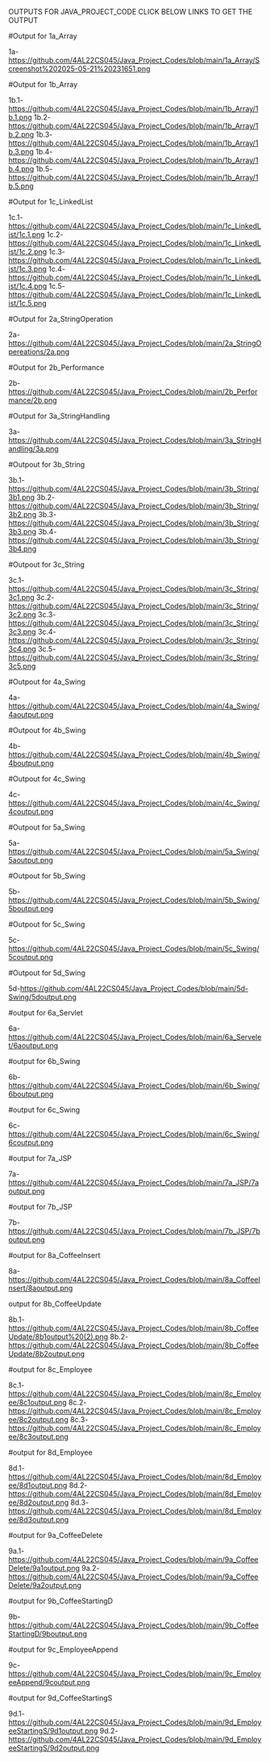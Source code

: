 OUTPUTS FOR JAVA_PROJECT_CODE CLICK BELOW LINKS TO GET THE OUTPUT

#Output for 1a_Array

1a-https://github.com/4AL22CS045/Java_Project_Codes/blob/main/1a_Array/Screenshot%202025-05-21%20231651.png

#Output for 1b_Array

1b.1-https://github.com/4AL22CS045/Java_Project_Codes/blob/main/1b_Array/1b.1.png
1b.2-https://github.com/4AL22CS045/Java_Project_Codes/blob/main/1b_Array/1b.2.png
1b.3-https://github.com/4AL22CS045/Java_Project_Codes/blob/main/1b_Array/1b.3.png
1b.4-https://github.com/4AL22CS045/Java_Project_Codes/blob/main/1b_Array/1b.4.png
1b.5-https://github.com/4AL22CS045/Java_Project_Codes/blob/main/1b_Array/1b.5.png

#Output for 1c_LinkedList

1c.1-https://github.com/4AL22CS045/Java_Project_Codes/blob/main/1c_LinkedList/1c.1.png
1c.2-https://github.com/4AL22CS045/Java_Project_Codes/blob/main/1c_LinkedList/1c.2.png
1c.3-https://github.com/4AL22CS045/Java_Project_Codes/blob/main/1c_LinkedList/1c.3.png
1c.4-https://github.com/4AL22CS045/Java_Project_Codes/blob/main/1c_LinkedList/1c.4.png
1c.5-https://github.com/4AL22CS045/Java_Project_Codes/blob/main/1c_LinkedList/1c.5.png

#Output for 2a_StringOperation

2a-https://github.com/4AL22CS045/Java_Project_Codes/blob/main/2a_StringOpereations/2a.png

#Output for 2b_Performance

2b-https://github.com/4AL22CS045/Java_Project_Codes/blob/main/2b_Performance/2b.png

#Output for 3a_StringHandling

3a-https://github.com/4AL22CS045/Java_Project_Codes/blob/main/3a_StringHandling/3a.png

#Outpout for 3b_String

3b.1-https://github.com/4AL22CS045/Java_Project_Codes/blob/main/3b_String/3b1.png
3b.2-https://github.com/4AL22CS045/Java_Project_Codes/blob/main/3b_String/3b2.png
3b.3-https://github.com/4AL22CS045/Java_Project_Codes/blob/main/3b_String/3b3.png
3b.4-https://github.com/4AL22CS045/Java_Project_Codes/blob/main/3b_String/3b4.png

#Outpout for 3c_String

3c.1-https://github.com/4AL22CS045/Java_Project_Codes/blob/main/3c_String/3c1.png
3c.2-https://github.com/4AL22CS045/Java_Project_Codes/blob/main/3c_String/3c2.png
3c.3-https://github.com/4AL22CS045/Java_Project_Codes/blob/main/3c_String/3c3.png
3c.4-https://github.com/4AL22CS045/Java_Project_Codes/blob/main/3c_String/3c4.png
3c.5-https://github.com/4AL22CS045/Java_Project_Codes/blob/main/3c_String/3c5.png

#Outpout for 4a_Swing

4a-https://github.com/4AL22CS045/Java_Project_Codes/blob/main/4a_Swing/4aoutput.png

#Outpout for 4b_Swing

4b-https://github.com/4AL22CS045/Java_Project_Codes/blob/main/4b_Swing/4boutput.png

#Outpout for 4c_Swing

4c-https://github.com/4AL22CS045/Java_Project_Codes/blob/main/4c_Swing/4coutput.png

#Outpout for 5a_Swing

5a-https://github.com/4AL22CS045/Java_Project_Codes/blob/main/5a_Swing/5aoutput.png

#Outpout for 5b_Swing

5b-https://github.com/4AL22CS045/Java_Project_Codes/blob/main/5b_Swing/5boutput.png

#Outpout for 5c_Swing

5c-https://github.com/4AL22CS045/Java_Project_Codes/blob/main/5c_Swing/5coutput.png

#Outpout for 5d_Swing

5d-https://github.com/4AL22CS045/Java_Project_Codes/blob/main/5d-Swing/5doutput.png

#output for 6a_Servlet

6a-https://github.com/4AL22CS045/Java_Project_Codes/blob/main/6a_Servelet/6aoutput.png

#output for 6b_Swing

6b-https://github.com/4AL22CS045/Java_Project_Codes/blob/main/6b_Swing/6boutput.png

#output for 6c_Swing

6c-https://github.com/4AL22CS045/Java_Project_Codes/blob/main/6c_Swing/6coutput.png

#output for 7a_JSP

7a-https://github.com/4AL22CS045/Java_Project_Codes/blob/main/7a_JSP/7aoutput.png

#output for 7b_JSP

7b-https://github.com/4AL22CS045/Java_Project_Codes/blob/main/7b_JSP/7boutput.png

#output for 8a_CoffeeInsert

8a-https://github.com/4AL22CS045/Java_Project_Codes/blob/main/8a_CoffeeInsert/8aoutput.png

output for 8b_CoffeeUpdate

8b.1-https://github.com/4AL22CS045/Java_Project_Codes/blob/main/8b_CoffeeUpdate/8b1output%20(2).png
8b.2-https://github.com/4AL22CS045/Java_Project_Codes/blob/main/8b_CoffeeUpdate/8b2output.png

#output for 8c_Employee

8c.1-https://github.com/4AL22CS045/Java_Project_Codes/blob/main/8c_Employee/8c1output.png
8c.2-https://github.com/4AL22CS045/Java_Project_Codes/blob/main/8c_Employee/8c2output.png
8c.3-https://github.com/4AL22CS045/Java_Project_Codes/blob/main/8c_Employee/8c3output.png

#output for 8d_Employee

8d.1-https://github.com/4AL22CS045/Java_Project_Codes/blob/main/8d_Employee/8d1output.png
8d.2-https://github.com/4AL22CS045/Java_Project_Codes/blob/main/8d_Employee/8d2output.png
8d.3-https://github.com/4AL22CS045/Java_Project_Codes/blob/main/8d_Employee/8d3output.png

#output for 9a_CoffeeDelete

9a.1-https://github.com/4AL22CS045/Java_Project_Codes/blob/main/9a_CoffeeDelete/9a1output.png
9a.2-https://github.com/4AL22CS045/Java_Project_Codes/blob/main/9a_CoffeeDelete/9a2output.png

#output for 9b_CoffeeStartingD

9b-https://github.com/4AL22CS045/Java_Project_Codes/blob/main/9b_CoffeeStartingD/9boutput.png

#output for 9c_EmployeeAppend

9c-https://github.com/4AL22CS045/Java_Project_Codes/blob/main/9c_EmployeeAppend/9coutput.png

#output for 9d_CoffeeStartingS

9d.1-https://github.com/4AL22CS045/Java_Project_Codes/blob/main/9d_EmployeeStartingS/9d1output.png
9d.2-https://github.com/4AL22CS045/Java_Project_Codes/blob/main/9d_EmployeeStartingS/9d2output.png




